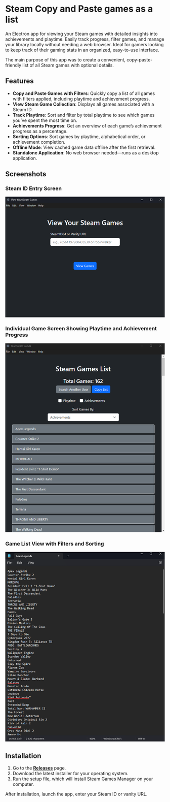 # Steam Copy and Paste games as a list

An Electron app for viewing your Steam games with detailed insights into achievements and playtime. Easily track progress, filter games, and manage your library locally without needing a web browser. Ideal for gamers looking to keep track of their gaming stats in an organized, easy-to-use interface.

The main purpose of this app was to create a convenient, copy-paste-friendly list of all Steam games with optional details.

## Features

- **Copy and Paste Games with Filters**: Quickly copy a list of all games with filters applied, including playtime and achievement progress.
- **View Steam Game Collection**: Displays all games associated with a Steam ID.
- **Track Playtime**: Sort and filter by total playtime to see which games you’ve spent the most time on.
- **Achievements Progress**: Get an overview of each game’s achievement progress as a percentage.
- **Sorting Options**: Sort games by playtime, alphabetical order, or achievement completion.
- **Offline Mode**: View cached game data offline after the first retrieval.
- **Standalone Application**: No web browser needed—runs as a desktop application.

## Screenshots

### Steam ID Entry Screen
![Steam ID Entry Screen](screenshots/id_screen.png)

### Individual Game Screen Showing Playtime and Achievement Progress
![Game Screen](screenshots/games_screen.png)

### Game List View with Filters and Sorting
![Game List](screenshots/games_list.png)


## Installation

1. Go to the **[Releases](https://github.com/your-username/steam-games-manager/releases)** page.
2. Download the latest installer for your operating system.
3. Run the setup file, which will install Steam Games Manager on your computer.

After installation, launch the app, enter your Steam ID or vanity URL.

